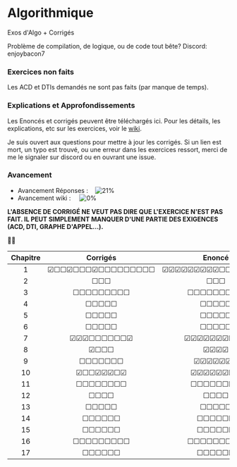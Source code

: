 # Algorithmique
Exos d'Algo + Corrigés

Problème de compilation, de logique, ou de code tout bête?
Discord: enjoybacon7

### Exercices non faits

Les ACD et DTIs demandés ne sont pas faits (par manque de temps).

### Explications et Approfondissements

Les Enoncés et corrigés peuvent être téléchargés ici. Pour les détails, les explications, etc sur les exercices, voir le [wiki](https://github.com/EnjoyBacon7/Algorithmique/wiki/Algorithmique).

Je suis ouvert aux questions pour mettre à jour les corrigés. Si un lien est mort, un typo est trouvé, ou une erreur dans les exercices ressort, merci de me le signaler sur discord ou en ouvrant une issue.

### Avancement

- Avancement Réponses : &nbsp;&nbsp; ![21%](https://progress-bar.dev/21)
- Avancement wiki : &nbsp;&nbsp;&nbsp; ![0%](https://progress-bar.dev/0)
<!-- 51/234 -->
<!-- 0/234 -->

**L'ABSENCE DE CORRIGÉ NE VEUT PAS DIRE QUE L'EXERCICE N'EST PAS FAIT. IL PEUT SIMPLEMENT MANQUER D'UNE PARTIE DES EXIGENCES (ACD, DTI, GRAPHE D'APPEL...).**

🔲✅

<center>

| Chapitre | Corrigés | Enoncé | Commentaires| Wiki |
|:--------:|:--------:|:------:|:-----------:|:----:|
| 1 | &#9745;&#9744;&#9744;&#9745;&#9744;&#9744;&#9744;&#9745;&#9744;&#9744;&#9744;&#9744;&#9744;&#9744;&#9744;&#9744;&#9744; | &#9745;&#9745;&#9745;&#9745;&#9745;&#9745;&#9745;&#9745;&#9745;&#9744;&#9744;&#9744;&#9744;&#9744;&#9744;&#9744;&#9744; | &#9744;&#9744;&#9744;&#9744;&#9744;&#9744;&#9744;&#9744;&#9744;&#9744;&#9744;&#9744;&#9744;&#9744;&#9744;&#9744;&#9744; | &#9744;&#9744;&#9744;&#9744;&#9744;&#9744;&#9744;&#9744;&#9744;&#9744;&#9744;&#9744;&#9744;&#9744;&#9744;&#9744;&#9744; |
| 2 | &#9744;&#9744;&#9744; | &#9744;&#9744;&#9744; | &#9744;&#9744;&#9744; | &#9744;&#9744;&#9744; |
| 3 | &#9744;&#9744;&#9744;&#9744;&#9744;&#9744;&#9744;&#9744;&#9744; | &#9744;&#9744;&#9744;&#9744;&#9744;&#9744;&#9744;&#9744;&#9744; | &#9744;&#9744;&#9744;&#9744;&#9744;&#9744;&#9744;&#9744;&#9744; | &#9744;&#9744;&#9744;&#9744;&#9744;&#9744;&#9744;&#9744;&#9744; |
| 4 | &#9744;&#9744;&#9744;&#9744;&#9744; | &#9744;&#9744;&#9744;&#9744;&#9744; | &#9744;&#9744;&#9744;&#9744;&#9744; | &#9744;&#9744;&#9744;&#9744;&#9744; |
| 5 | &#9744;&#9744;&#9744;&#9744;&#9744; | &#9744;&#9744;&#9744;&#9744;&#9744; | &#9744;&#9744;&#9744;&#9744;&#9744; | &#9744;&#9744;&#9744;&#9744;&#9744; |
| 6 | &#9744;&#9744;&#9744;&#9744;&#9744; | &#9744;&#9744;&#9744;&#9744;&#9744; | &#9744;&#9744;&#9744;&#9744;&#9744; | &#9744;&#9744;&#9744;&#9744;&#9744; |
| 7 | &#9745;&#9745;&#9745;&#9744;&#9744;&#9744;&#9744;&#9744;&#9744;&#9745; | &#9745;&#9745;&#9745;&#9745;&#9745;&#9745;&#9745;&#9745;&#9745;&#9745; | &#9744;&#9744;&#9744;&#9744;&#9744;&#9744;&#9744;&#9744;&#9744;&#9744; | &#9744;&#9744;&#9744;&#9744;&#9744;&#9744;&#9744;&#9744;&#9744;&#9744; |
| 8 | &#9745;&#9744;&#9744;&#9744; | &#9745;&#9745;&#9745;&#9745; | &#9744;&#9744;&#9744;&#9744; | &#9744;&#9744;&#9744;&#9744; |
| 9 | &#9744;&#9744;&#9744;&#9744;&#9744;&#9744;&#9744; | &#9745;&#9745;&#9745;&#9745;&#9745;&#9745;&#9745; | &#9744;&#9744;&#9744;&#9744;&#9744;&#9744;&#9744; | &#9744;&#9744;&#9744;&#9744;&#9744;&#9744;&#9744; |
| 10 | &#9745;&#9744;&#9744;&#9745;&#9745;&#9745;&#9744;&#9745; | &#9745;&#9745;&#9745;&#9745;&#9745;&#9745;&#9745;&#9745; | &#9744;&#9744;&#9744;&#9744;&#9744;&#9744;&#9744;&#9744; | &#9744;&#9744;&#9744;&#9744;&#9744;&#9744;&#9744;&#9744; |
| 11 | &#9744;&#9744;&#9744;&#9744;&#9744;&#9744;&#9744;&#9744; | &#9744;&#9744;&#9744;&#9744;&#9744;&#9744;&#9744;&#9744; | &#9744;&#9744;&#9744;&#9744;&#9744;&#9744;&#9744;&#9744; | &#9744;&#9744;&#9744;&#9744;&#9744;&#9744;&#9744;&#9744; |
| 12 | &#9744;&#9744;&#9744;&#9744; | &#9744;&#9744;&#9744;&#9744; | &#9744;&#9744;&#9744;&#9744; | &#9744;&#9744;&#9744;&#9744; |
| 13 | &#9744;&#9744;&#9744;&#9744;&#9744; | &#9744;&#9744;&#9744;&#9744;&#9744; | &#9744;&#9744;&#9744;&#9744;&#9744; | &#9744;&#9744;&#9744;&#9744;&#9744; |
| 14 | &#9744;&#9744;&#9744;&#9744;&#9744;&#9744; | &#9744;&#9744;&#9744;&#9744;&#9744;&#9744; | &#9744;&#9744;&#9744;&#9744;&#9744;&#9744; | &#9744;&#9744;&#9744;&#9744;&#9744;&#9744; |
| 15 | &#9744;&#9744;&#9744;&#9744;&#9744;&#9744; | &#9744;&#9744;&#9744;&#9744;&#9744;&#9744; | &#9744;&#9744;&#9744;&#9744;&#9744;&#9744; | &#9744;&#9744;&#9744;&#9744;&#9744;&#9744; |
| 16 | &#9744;&#9744;&#9744;&#9744;&#9744;&#9744;&#9744;&#9744;&#9744; | &#9744;&#9744;&#9744;&#9744;&#9744;&#9744;&#9744;&#9744;&#9744; | &#9744;&#9744;&#9744;&#9744;&#9744;&#9744;&#9744;&#9744;&#9744; | &#9744;&#9744;&#9744;&#9744;&#9744;&#9744;&#9744;&#9744;&#9744; |
| 17 | &#9744;&#9744;&#9744;&#9744;&#9744;&#9744; | &#9744;&#9744;&#9744;&#9744;&#9744;&#9744; | &#9744;&#9744;&#9744;&#9744;&#9744;&#9744; | &#9744;&#9744;&#9744;&#9744;&#9744;&#9744; |


</center>


<!-- Need to review all exercices for pngs and pdfs -->